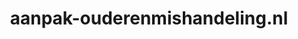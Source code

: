 ---
layout: post
title:  "aanpak-ouderenmishandeling.nl"
internal_url:  "/dutchgov/aanpak-ouderenmishandeling.nl.html"
categories: dutchgov
---